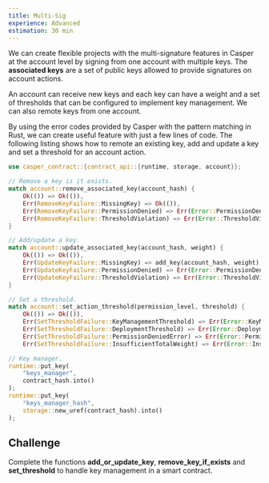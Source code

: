 ```yaml
---
title: Multi-Sig
experience: Advanced
estimation: 30 min
---
```


We can create flexible projects with the multi-signature features in Casper at the account level by signing from one account with multiple keys. The **associated keys** are a set of public keys allowed to provide signatures on account actions.

An account can receive new keys and each key can have a weight and a set of thresholds that can be configured to implement key management. We can also remote keys from one account.

By using the error codes provided by Casper with the pattern matching in Rust, we can create useful feature with just a few lines of code. The following listing shows how to remote an existing key, add and update a key and set a threshold for an account action.

```rust
use casper_contract::{contract_api::{runtime, storage, account}};

// Remove a key is it exists.
match account::remove_associated_key(account_hash) {
    Ok(()) => Ok(()),
    Err(RemoveKeyFailure::MissingKey) => Ok(()),
    Err(RemoveKeyFailure::PermissionDenied) => Err(Error::PermissionDenied),
    Err(RemoveKeyFailure::ThresholdViolation) => Err(Error::ThresholdViolation),
}

// Add/update a key.
match account::update_associated_key(account_hash, weight) {
    Ok(()) => Ok(()),
    Err(UpdateKeyFailure::MissingKey) => add_key(account_hash, weight),
    Err(UpdateKeyFailure::PermissionDenied) => Err(Error::PermissionDenied),
    Err(UpdateKeyFailure::ThresholdViolation) => Err(Error::ThresholdViolation),
}

// Set a threshold.
match account::set_action_threshold(permission_level, threshold) {
    Ok(()) => Ok(()),
    Err(SetThresholdFailure::KeyManagementThreshold) => Err(Error::KeyManagementThreshold),
    Err(SetThresholdFailure::DeploymentThreshold) => Err(Error::DeploymentThreshold),
    Err(SetThresholdFailure::PermissionDeniedError) => Err(Error::PermissionDenied),
    Err(SetThresholdFailure::InsufficientTotalWeight) => Err(Error::InsufficientTotalWeight),

// Key manager.
runtime::put_key(
    "keys_manager",
    contract_hash.into()
);
runtime::put_key(
    "keys_manager_hash",
    storage::new_uref(contract_hash).into()
);
```

## Challenge

Complete the functions **add_or_update_key**, **remove_key_if_exists** and **set_threshold** to handle key management in a smart contract.

